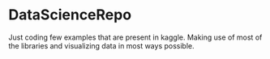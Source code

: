 # DataScienceRepo

Just coding few examples that are present in kaggle. Making use of most of the libraries and visualizing data in most ways possible.

